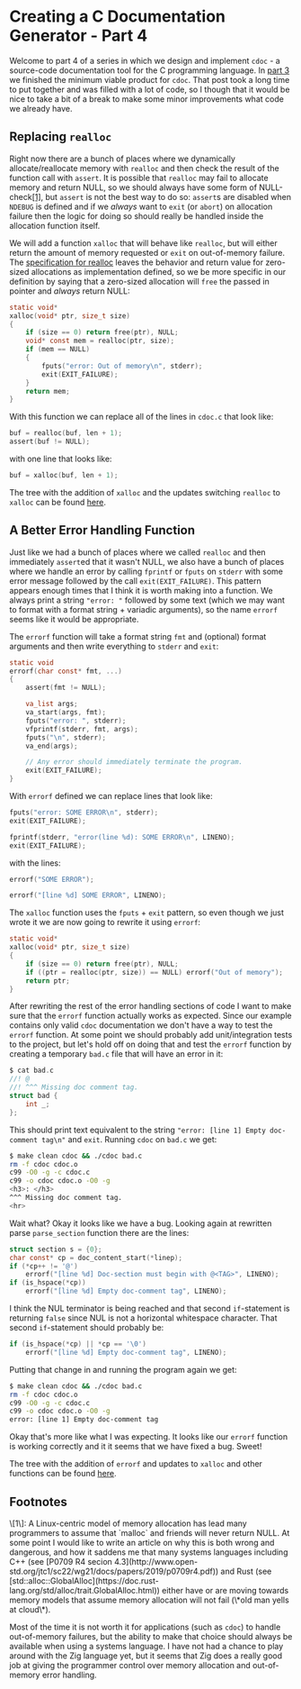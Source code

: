 Creating a C Documentation Generator - Part 4
=============================================

Welcome to part 4 of a series in which we design and implement `cdoc` - a
source-code documentation tool for the C programming language.
In [part 3](/blog/2020-03-14-creating-cdoc-part-3.html) we finished the minimum
viable product for `cdoc`.
That post took a long time to put together and was filled with a lot of code, so
I though that it would be nice to take a bit of a break to make some minor
improvements what code we already have.

## Replacing `realloc`
Right now there are a bunch of places where we dynamically allocate/reallocate
memory with `realloc` and then check the result of the function call with
`assert`.
It is possible that `realloc` may fail to allocate memory and return NULL, so
we should always have some form of NULL-check[\[1\]](#ft1), but `assert` is not
the best way to do so: `assert`s are disabled when `NDEBUG` is defined and if we
*always* want to `exit` (or `abort`) on allocation failure then the logic for
doing so should really be handled inside the allocation function itself.

We will add a function `xalloc` that will behave like `realloc`, but will either
return the amount of memory requested or `exit` on out-of-memory failure.
The [specification for realloc](https://pubs.opengroup.org/onlinepubs/009695399/functions/realloc.html)
leaves the behavior and return value for zero-sized allocations as
implementation defined, so we be more specific in our definition by saying that
a zero-sized allocation will `free` the passed in pointer and *always* return
NULL:

```c
static void*
xalloc(void* ptr, size_t size)
{
    if (size == 0) return free(ptr), NULL;
    void* const mem = realloc(ptr, size);
    if (mem == NULL)
    {
        fputs("error: Out of memory\n", stderr);
        exit(EXIT_FAILURE);
    }
    return mem;
}
```

With this function we can replace all of the lines in `cdoc.c` that look like:

```c
buf = realloc(buf, len + 1);
assert(buf != NULL);
```

with one line that looks like:

```c
buf = xalloc(buf, len + 1);
```

The tree with the addition of `xalloc` and the updates switching `realloc` to
`xalloc` can be found
[here](https://git.sr.ht/~ashn/cdoc/tree/98ef0659cd0c7b32e1e8f351d0358c63d8da4066).


## A Better Error Handling Function
Just like we had a bunch of places where we called `realloc` and then
immediately `assert`ed that it wasn't NULL, we also have a bunch of places where
we handle an error by calling `fprintf` or `fputs` on `stderr` with some error
message followed by the call `exit(EXIT_FAILURE)`.
This pattern appears enough times that I think it is worth making into a
function.
We always print a string `"error: "` followed by some text (which we may want
to format with a format string + variadic arguments), so the name `errorf` seems
like it would be appropriate.

The `errorf` function will take a format string `fmt` and (optional) format
arguments and then write everything to `stderr` and `exit`:

```c
static void
errorf(char const* fmt, ...)
{
    assert(fmt != NULL);

    va_list args;
    va_start(args, fmt);
    fputs("error: ", stderr);
    vfprintf(stderr, fmt, args);
    fputs("\n", stderr);
    va_end(args);

    // Any error should immediately terminate the program.
    exit(EXIT_FAILURE);
}
```

With `errorf` defined we can replace lines that look like:

```c
fputs("error: SOME ERROR\n", stderr);
exit(EXIT_FAILURE);
```

```c
fprintf(stderr, "error(line %d): SOME ERROR\n", LINENO);
exit(EXIT_FAILURE);
```

with the lines:

```c
errorf("SOME ERROR");
```

```c
errorf("[line %d] SOME ERROR", LINENO);
```

The `xalloc` function uses the `fputs` + `exit` pattern, so even though we just
wrote it we are now going to rewrite it using `errorf`:

```c
static void*
xalloc(void* ptr, size_t size)
{
    if (size == 0) return free(ptr), NULL;
    if ((ptr = realloc(ptr, size)) == NULL) errorf("Out of memory");
    return ptr;
}
```

After rewriting the rest of the error handling sections of code I want to make
sure that the `errorf` function actually works as expected.
Since our example contains only valid `cdoc` documentation we don't have a way
to test the `errorf` function.
At some point we should probably add unit/integration tests to the project, but
let's hold off on doing that and test the `errorf` function by creating a
temporary `bad.c` file that will have an error in it:

```c
$ cat bad.c
//! @
//! ^^^ Missing doc comment tag.
struct bad {
    int _;
};
```

This should print text equivalent to the string
`"error: [line 1] Empty doc-comment tag\n"` and `exit`.
Running `cdoc` on `bad.c` we get:

```sh
$ make clean cdoc && ./cdoc bad.c
rm -f cdoc cdoc.o
c99 -O0 -g -c cdoc.c
c99 -o cdoc cdoc.o -O0 -g
<h3>: </h3>
^^^ Missing doc comment tag.
<hr>
```

Wait what?
Okay it looks like we have a bug.
Looking again at rewritten parse `parse_section` function there are the lines:

```c
struct section s = {0};
char const* cp = doc_content_start(*linep);
if (*cp++ != '@')
    errorf("[line %d] Doc-section must begin with @<TAG>", LINENO);
if (is_hspace(*cp))
    errorf("[line %d] Empty doc-comment tag", LINENO);
```

I think the NUL terminator is being reached and that second `if`-statement is
returning `false` since NUL is not a horizontal whitespace character.
That second `if`-statement should probably be:

```c
if (is_hspace(*cp) || *cp == '\0')
    errorf("[line %d] Empty doc-comment tag", LINENO);
```

Putting that change in and running the program again we get:

```sh
$ make clean cdoc && ./cdoc bad.c
rm -f cdoc cdoc.o
c99 -O0 -g -c cdoc.c
c99 -o cdoc cdoc.o -O0 -g
error: [line 1] Empty doc-comment tag
```

Okay that's more like what I was expecting.
It looks like our `errorf` function is working correctly and it it seems that
we have fixed a bug.
Sweet!

The tree with the addition of `errorf` and updates to `xalloc` and other
functions can be found
[here](https://git.sr.ht/~ashn/cdoc/commit/2e146e2c60b2008efe50f7a6f9827180064ff1e5).


## Footnotes
<div id="ft1">\[1\]:
A Linux-centric model of memory allocation has lead many programmers to assume
that `malloc` and friends will never return NULL.
At some point I would like to write an article on why this is both wrong and
dangerous, and how it saddens me that many systems languages including C++ (see
[P0709 R4 secion 4.3](http://www.open-std.org/jtc1/sc22/wg21/docs/papers/2019/p0709r4.pdf))
and Rust (see
[std::alloc::GlobalAlloc](https://doc.rust-lang.org/std/alloc/trait.GlobalAlloc.html))
either have or are moving towards memory models that assume memory allocation
will not fail (\*old man yells at cloud\*).

Most of the time it is not worth it for applications (such as `cdoc`) to handle
out-of-memory failures, but the ability to make that choice should always be
available when using a systems language.
I have not had a chance to play around with the Zig language yet, but it seems
that Zig does a really good job at giving the programmer control over memory
allocation and out-of-memory error handling.
</div>
